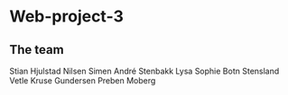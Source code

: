 # Web-project-3

## The team

Stian Hjulstad Nilsen
Simen André Stenbakk
Lysa Sophie Botn Stensland
Vetle Kruse Gundersen
Preben Moberg
